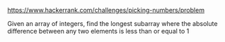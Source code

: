 https://www.hackerrank.com/challenges/picking-numbers/problem

Given an array of integers, find the longest subarray where the absolute difference between any two elements is less than or equal to 1